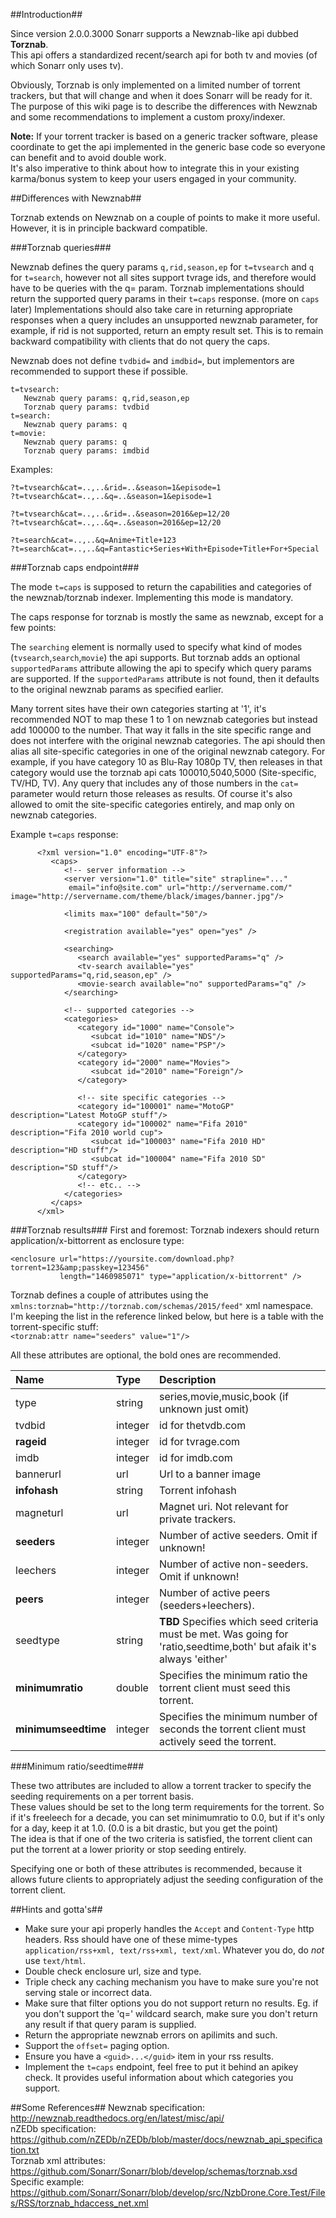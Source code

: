 ##Introduction##

Since version 2.0.0.3000 Sonarr supports a Newznab-like api dubbed **Torznab**.  
This api offers a standardized recent/search api for both tv and movies (of which Sonarr only uses tv).  

Obviously, Torznab is only implemented on a limited number of torrent trackers, but that will change and when it does Sonarr will be ready for it.  
The purpose of this wiki page is to describe the differences with Newznab and some recommendations to implement a custom proxy/indexer.

**Note:** If your torrent tracker is based on a generic tracker software, please coordinate to get the api implemented in the generic base code so everyone can benefit and to avoid double work.   
It's also imperative to think about how to integrate this in your existing karma/bonus system to keep your users engaged in your community.

##Differences with Newznab##

Torznab extends on Newznab on a couple of points to make it more useful. However, it is in principle backward compatible.

###Torznab queries###

Newznab defines the query params `q,rid,season,ep` for `t=tvsearch` and `q` for `t=search`, however not all sites support tvrage ids, and therefore would have to be queries with the q= param.
Torznab implementations should return the supported query params in their `t=caps` response. (more on `caps` later)
Implementations should also take care in returning appropriate responses when a query includes an unsupported newznab parameter, for example, if rid is not supported, return an empty result set.
This is to remain backward compatibility with clients that do not query the caps.

Newznab does not define `tvdbid=` and `imdbid=`, but implementors are recommended to support these if possible.

```
t=tvsearch:
   Newznab query params: q,rid,season,ep
   Torznab query params: tvdbid
t=search:
   Newznab query params: q
t=movie:
   Newznab query params: q
   Torznab query params: imdbid
```

Examples:
```
?t=tvsearch&cat=..,..&rid=..&season=1&episode=1
?t=tvsearch&cat=..,..&q=..&season=1&episode=1

?t=tvsearch&cat=..,..&rid=..&season=2016&ep=12/20
?t=tvsearch&cat=..,..&q=..&season=2016&ep=12/20

?t=search&cat=..,..&q=Anime+Title+123
?t=search&cat=..,..&q=Fantastic+Series+With+Episode+Title+For+Special
```

###Torznab caps endpoint###

The mode `t=caps` is supposed to return the capabilities and categories of the newznab/torznab indexer.
Implementing this mode is mandatory.

The caps response for torznab is mostly the same as newznab, except for a few points:

The `searching` element is normally used to specify what kind of modes (`tvsearch`,`search`,`movie`) the api supports. But torznab adds an optional `supportedParams` attribute allowing the api to specify which query params are supported.
If the `supportedParams` attribute is not found, then it defaults to the original newznab params as specified earlier.

Many torrent sites have their own categories starting at '1', it's recommended NOT to map these 1 to 1 on newznab categories but instead add 100000 to the number.
That way it falls in the site specific range and does not interfere with the original newznab categories.
The api should then alias all site-specific categories in one of the original newznab category.
For example, if you have category 10 as Blu-Ray 1080p TV, then releases in that category would use the torznab api cats 100010,5040,5000 (Site-specific, TV/HD, TV).
Any query that includes any of those numbers in the `cat=` parameter would return those releases as results.
Of course it's also allowed to omit the site-specific categories entirely, and map only on newznab categories.

Example `t=caps` response:
```
      <?xml version="1.0" encoding="UTF-8"?>
         <caps>
            <!-- server information -->
            <server version="1.0" title="site" strapline="..."
             email="info@site.com" url="http://servername.com/" image="http://servername.com/theme/black/images/banner.jpg"/>

            <limits max="100" default="50"/>

            <registration available="yes" open="yes" />

            <searching>
               <search available="yes" supportedParams="q" />
               <tv-search available="yes" supportedParams="q,rid,season,ep" />
               <movie-search available="no" supportedParams="q" />
            </searching>

            <!-- supported categories -->
            <categories>
               <category id="1000" name="Console">
                  <subcat id="1010" name="NDS"/>
                  <subcat id="1020" name="PSP"/>
               </category>
               <category id="2000" name="Movies">
                  <subcat id="2010" name="Foreign"/>
               </category>

               <!-- site specific categories -->
               <category id="100001" name="MotoGP"       description="Latest MotoGP stuff"/>
               <category id="100002" name="Fifa 2010"    description="Fifa 2010 world cup">
                  <subcat id="100003" name="Fifa 2010 HD" description="HD stuff"/>
                  <subcat id="100004" name="Fifa 2010 SD" description="SD stuff"/>
               </category>
               <!-- etc.. -->
            </categories>
         </caps>
      </xml>
```


###Torznab results###
First and foremost: Torznab indexers should return application/x-bittorrent as enclosure type:   
```
<enclosure url="https://yoursite.com/download.php?torrent=123&amp;passkey=123456"   
           length="1460985071" type="application/x-bittorrent" />
```

Torznab defines a couple of attributes using the ```xmlns:torznab="http://torznab.com/schemas/2015/feed"``` xml namespace.   
I'm keeping the list in the reference linked below, but here is a table with the torrent-specific stuff:   
```<torznab:attr name="seeders" value="1"/>```

All these attributes are optional, the bold ones are recommended.

| Name                 | Type    | Description                                    |
|:---------------------|:--------|:-----------------------------------------------|
| type                 | string  | series,movie,music,book (if unknown just omit) |
| tvdbid               | integer | id for thetvdb.com                             |
| **rageid**           | integer | id for tvrage.com                              |
| imdb                 | integer | id for imdb.com                                |
| bannerurl            | url     | Url to a banner image                          |
| **infohash**         | string  | Torrent infohash                               |
|  magneturl           | url     | Magnet uri. Not relevant for private trackers. |
| **seeders**          | integer | Number of active seeders. Omit if unknown!     |
| leechers             | integer | Number of active non-seeders. Omit if unknown! |
| **peers**            | integer | Number of active peers (seeders+leechers).     |
| seedtype             | string  | **TBD** Specifies which seed criteria must be met. Was going for 'ratio,seedtime,both' but afaik it's always 'either' |
| **minimumratio**     | double  | Specifies the minimum ratio the torrent client must seed this torrent. |
| **minimumseedtime**  | integer | Specifies the minimum number of seconds the torrent client must actively seed the torrent. |

###Minimum ratio/seedtime###

These two attributes are included to allow a torrent tracker to specify the seeding requirements on a per torrent basis.     
These values should be set to the long term requirements for the torrent. So if it's freeleech for a decade, you can set minimumratio to 0.0, but if it's only for a day, keep it at 1.0. (0.0 is a bit drastic, but you get the point)  
The idea is that if one of the two criteria is satisfied, the torrent client can put the torrent at a lower priority or stop seeding entirely.

Specifying one or both of these attributes is recommended, because it allows future clients to appropriately adjust the seeding configuration of the torrent client.

##Hints and gotta's##

- Make sure your api properly handles the ```Accept``` and ```Content-Type``` http headers. Rss should have one of these mime-types ```application/rss+xml, text/rss+xml, text/xml```. Whatever you do, do _not_ use ```text/html```.
- Double check enclosure url, size and type.
- Triple check any caching mechanism you have to make sure you're not serving stale or incorrect data.
- Make sure that filter options you do not support return no results. Eg. if you don't support the 'q=' wildcard search, make sure you don't return any result if that query param is supplied.
- Return the appropriate newznab errors on apilimits and such.
- Support the ```offset=``` paging option.
- Ensure you have a ```<guid>...</guid>``` item in your rss results.
- Implement the ```t=caps``` endpoint, feel free to put it behind an apikey check. It provides useful information about which categories you support.

##Some References##
Newznab specification:  http://newznab.readthedocs.org/en/latest/misc/api/  
nZEDb specification: https://github.com/nZEDb/nZEDb/blob/master/docs/newznab_api_specification.txt  
Torznab xml attributes: https://github.com/Sonarr/Sonarr/blob/develop/schemas/torznab.xsd   
Specific example: https://github.com/Sonarr/Sonarr/blob/develop/src/NzbDrone.Core.Test/Files/RSS/torznab_hdaccess_net.xml   